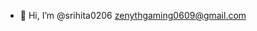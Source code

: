 - 👋 Hi, I’m @srihita0206
  zenythgaming0609@gmail.com

<!---
srihita0206/srihita0206 is a ✨ special ✨ repository because its `README.md` (this file) appears on your GitHub profile.
You can click the Preview link to take a look at your changes.
--->
